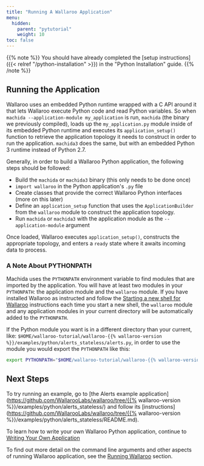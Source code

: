 ```yaml
---
title: "Running A Wallaroo Application"
menu:
  hidden:
    parent: "pytutorial"
    weight: 10
toc: false
---
```

{{% note %}}
You should have already completed the [setup instructions]({{< relref "/python-installation" >}}) in the "Python Installation" guide.
{{% /note %}}

## Running the Application

Wallaroo uses an embedded Python runtime wrapped with a C API around it that lets Wallaroo execute Python code and read Python variables. So when `machida --application-module my_application` is run, `machida` (the binary we previously compiled), loads up the `my_application.py` module inside of its embedded Python runtime and executes its `application_setup()` function to retrieve the application topology it needs to construct in order to run the application. `machida3` does the same, but with an embedded Python 3 runtime instead of Python 2.7.

Generally, in order to build a Wallaroo Python application, the following steps should be followed:

* Build the `machida` or `machida3` binary (this only needs to be done once)
* `import wallaroo` in the Python application's `.py` file
* Create classes that provide the correct Wallaroo Python interfaces (more on this later)
* Define an `application_setup` function that uses the `ApplicationBuilder` from the `wallaroo` module to construct the application topology.
* Run `machida` or `machida3` with the application module as the `--application-module` argument

Once loaded, Wallaroo executes `application_setup()`, constructs the appropriate topology, and enters a `ready` state where it awaits incoming data to process.

### A Note About PYTHONPATH

Machida uses the `PYTHONPATH` environment variable to find modules that are imported by the application. You will have at least two modules in your `PYTHONPATH`: the application module and the `wallaroo` module. If you have installed Wallaroo as instructed and follow the [Starting a new shell for Wallaroo](/python-tutorial/starting-a-new-shell/) instructions each time you start a new shell, the `wallaroo` module and any application modules in your current directory will be automatically added to the `PYTHONPATH`.

If the Python module you want is in a different directory than your current, like: `$HOME/wallaroo-tutorial/wallaroo-{{% wallaroo-version %}}/examples/python/alerts_stateless/alerts.py`, in order to use the module you would export the `PYTHONPATH` like this:

```bash
export PYTHONPATH="$HOME/wallaroo-tutorial/wallaroo-{{% wallaroo-version %}}/examples/python/alerts_stateless:$PYTHONPATH"
```

## Next Steps

To try running an example, go to [the Alerts example application](https://github.com/WallarooLabs/wallaroo/tree/{{% wallaroo-version %}}/examples/python/alerts_stateless/) and follow its [instructions](https://github.com/WallarooLabs/wallaroo/tree/{{% wallaroo-version %}}/examples/python/alerts_stateless/README.md).

To learn how to write your own Wallaroo Python application, continue to [Writing Your Own Application](/python-tutorial/writing-your-own-application/)

To find out more detail on the command line arguments and other aspects of running Wallaroo application, see the [Running Wallaroo](/operators-manual/running-wallaroo/) section.
